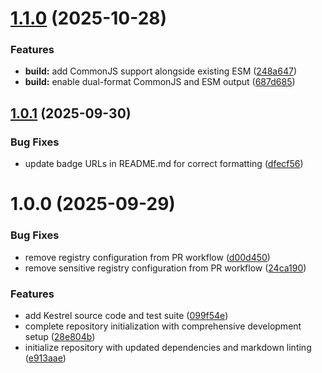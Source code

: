 # [1.1.0](https://github.com/Dreamystify/kestrel/compare/v1.0.1...v1.1.0) (2025-10-28)

### Features

* **build:** add CommonJS support alongside existing ESM ([248a647](https://github.com/Dreamystify/kestrel/commit/248a6477b77a53d0d21ad913558249a583622587))
* **build:** enable dual-format CommonJS and ESM output ([687d685](https://github.com/Dreamystify/kestrel/commit/687d6854821d9296db8cc86bd489a2aa4ce70b9d))

## [1.0.1](https://github.com/Dreamystify/kestrel/compare/v1.0.0...v1.0.1) (2025-09-30)

### Bug Fixes

* update badge URLs in README.md for correct formatting ([dfecf56](https://github.com/Dreamystify/kestrel/commit/dfecf56a11b3bfcebbb0fe2d007bbb49cbfa4fe9))

# 1.0.0 (2025-09-29)

### Bug Fixes

* remove registry configuration from PR workflow ([d00d450](https://github.com/Dreamystify/kestrel/commit/d00d4508d62c3a40ea4da2943e47aa00d063d541))
* remove sensitive registry configuration from PR workflow ([24ca190](https://github.com/Dreamystify/kestrel/commit/24ca19090837b7c1c48e84a01f619641078efad7))

### Features

* add Kestrel source code and test suite ([099f54e](https://github.com/Dreamystify/kestrel/commit/099f54edd632c272735acb035e0be09887d229b5))
* complete repository initialization with comprehensive development setup ([28e804b](https://github.com/Dreamystify/kestrel/commit/28e804b34062e783b3049378606d6626fc54ae12))
* initialize repository with updated dependencies and markdown linting ([e913aae](https://github.com/Dreamystify/kestrel/commit/e913aae0f2b40aef35a37891d57f4b0503d7a97b))
